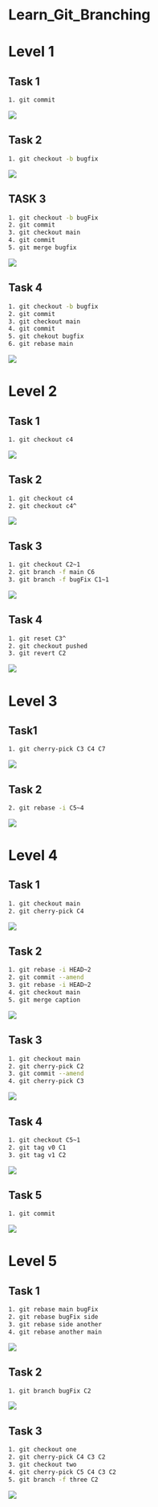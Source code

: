 # Learn_Git_Branching

# Level 1

## Task 1
```bash
1. git commit
```
![](/Level_1_task_1.png)
## Task 2
```bash
1. git checkout -b bugfix
```
![](/Level_1_task_2.png)

## TASK 3
```bash
1. git checkout -b bugFix
2. git commit
3. git checkout main
4. git commit
5. git merge bugfix
```
![](/Level_1_task_3.png)
## Task 4
```bash
1. git checkout -b bugfix
2. git commit
3. git checkout main
4. git commit
5. git chekout bugfix
6. git rebase main
```
![](/Level_1_task_4.png)

# Level 2

## Task 1
```bash
1. git checkout c4
```
![](/Level_2_task_1.png)
## Task 2
```bash
1. git checkout c4
2. git checkout c4^
```
![](/Level_2_task_2.png)
## Task 3
```bash
1. git checkout C2~1
2. git branch -f main C6
3. git branch -f bugFix C1~1
```
![](/Level_2_task_3.png)
## Task 4
```bash
1. git reset C3^
2. git checkout pushed
3. git revert C2
```
![](/Level_2_task_4.png)

# Level 3

## Task1
```bash
1. git cherry-pick C3 C4 C7
```
![](/Level_3_Task1.png)
## Task 2
```bash
2. git rebase -i C5~4
```
![](/Level_3_Task2.png)
# Level 4

## Task 1
```bash
1. git checkout main
2. git cherry-pick C4
```
![](/Level_4_Task1.png)
## Task 2
```bash
1. git rebase -i HEAD~2
2. git commit --amend
3. git rebase -i HEAD~2
4. git checkout main
5. git merge caption
```
![](/Level_4_Task2.png)
## Task 3
```bash
1. git checkout main
2. git cherry-pick C2
3. git commit --amend
4. git cherry-pick C3
```
![](/Level_4_Task3.png)
## Task 4
```bash
1. git checkout C5~1
2. git tag v0 C1
3. git tag v1 C2
```
![](/Level_4_Task4.png)
## Task 5
```bash
1. git commit
```

![](/Level_4_Task5.png)
# Level 5

## Task 1
```bash
1. git rebase main bugFix
2. git rebase bugFix side
3. git rebase side another
4. git rebase another main
```
![](/Level_5_Task1.png)
## Task 2
```bash
1. git branch bugFix C2
```
![](/Level_5_Task2.png)
## Task 3
```bash
1. git checkout one
2. git cherry-pick C4 C3 C2
3. git checkout two
4. git cherry-pick C5 C4 C3 C2
5. git branch -f three C2
```
![](/Level_5_Task3.png)




